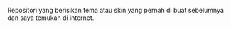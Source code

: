 Repositori yang berisikan tema atau skin yang pernah di buat sebelumnya dan saya temukan di internet.

